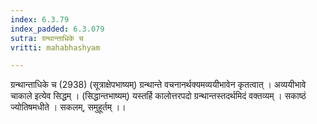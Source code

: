 ```yaml
---
index: 6.3.79
index_padded: 6.3.079
sutra: ग्रन्थान्ताधिके च
vritti: mahabhashyam

---
```

 ग्रन्थान्ताधिके च (2938) (सूत्राक्षेपभाष्यम्) ग्रन्थान्ते वचनानर्थक्यमव्ययीभावेन कृतत्वात् । अव्ययीभावे चाकाले इत्येव सिद्धम् । (सिद्धान्तभाष्यम्) यस्तर्हि कालोत्तरपदो ग्रन्थान्तस्तदर्थमिदं वक्तव्यम् । सकाष्ठं ज्योतिषमधीते । सकलम्, समुहूर्तम् ।। 